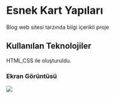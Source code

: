 
<h1>Esnek Kart Yapıları</h1>

Blog web sitesi tarzında bilgi içerikli proje

<h2>Kullanılan Teknolojiler</h2>
HTML,CSS ile oluşturuldu.
<h3>Ekran Görüntüsü</h3>


![](card.gif)
